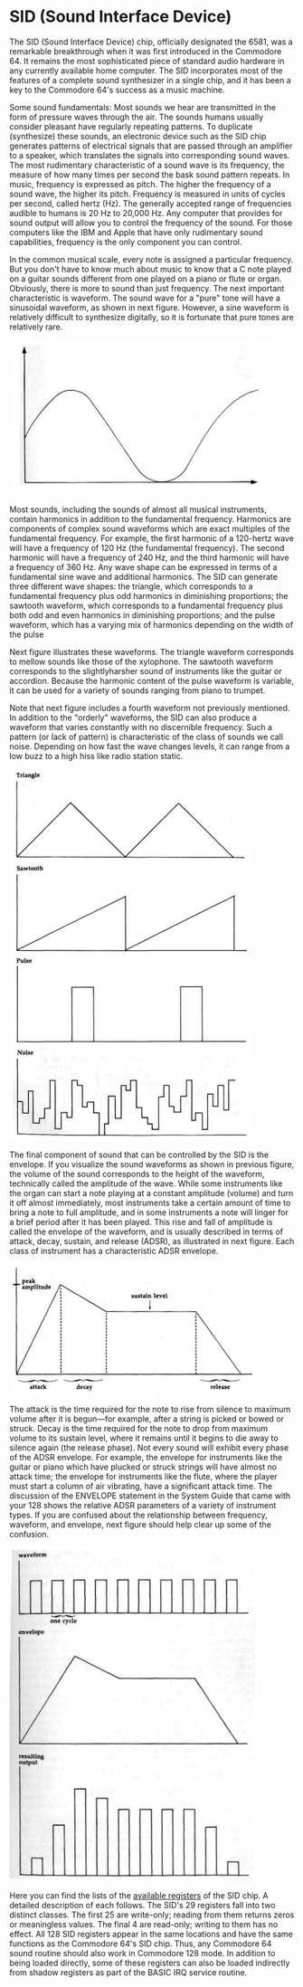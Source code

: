 # SID (Sound Interface Device)

The SID (Sound Interface Device) chip, officially designated
the 6581, was a remarkable breakthrough when it was first
introduced in the Commodore 64. It remains the most sophisticated
piece of standard audio hardware in any currently
available home computer. The SID incorporates most of the
features of a complete sound synthesizer in a single chip, and
it has been a key to the Commodore 64's success as a music
machine.

Some sound fundamentals: Most sounds we hear are
transmitted in the form of pressure waves through the air. The
sounds humans usually consider pleasant have regularly repeating
patterns. To duplicate (synthesize) these sounds, an
electronic device such as the SID chip generates patterns of
electrical signals that are passed through an amplifier to a
speaker, which translates the signals into corresponding sound
waves. The most rudimentary characteristic of a sound wave is
its frequency, the measure of how many times per second the
bask sound pattern repeats. In music, frequency is expressed
as pitch. The higher the frequency of a sound wave, the
higher its pitch. Frequency is measured in units of cycles per
second, called hertz (Hz). The generally accepted range of frequencies
audible to humans is 20 Hz to 20,000 Hz. Any computer that provides
for sound output will allow you to control
the frequency of the sound. For those computers like the IBM
and Apple that have only rudimentary sound capabilities, frequency
is the only component you can control.

In the common musical scale, every note is assigned a
particular frequency. But you don't have to
know much about music to know that a C note played on a
guitar sounds different from one played on a piano or flute or
organ. Obviously, there is more to sound than just frequency.
The next important characteristic is waveform. The sound
wave for a "pure" tone will have a sinusoidal waveform, as
shown in next figure. However, a sine waveform is relatively
difficult to synthesize digitally, so it is fortunate that pure
tones are relatively rare.

![Sinusoidal Waveform](resources/008-07-f-sinosoidal-waveform.png)

Most sounds, including the sounds of almost all musical
instruments, contain harmonics in addition to the fundamental
frequency. Harmonics are components of complex sound
waveforms which are exact multiples of the fundamental frequency.
For example, the first harmonic of a 120-hertz wave
will have a frequency of 120 Hz (the fundamental frequency).
The second harmonic will have a frequency of 240 Hz, and
the third harmonic will have a frequency of 360 Hz. Any
wave shape can be expressed in terms of a fundamental sine
wave and additional harmonics. The SID can generate three
different wave shapes: the triangle, which corresponds to a
fundamental frequency plus odd harmonics in diminishing
proportions; the sawtooth waveform, which corresponds to a
fundamental frequency plus both odd and even harmonics in
diminishing proportions; and the pulse waveform, which has a
varying mix of harmonics depending on the width of the pulse

Next figure illustrates these waveforms. The triangle waveform
corresponds to mellow sounds like those of the xylophone. The
sawtooth waveform corresponds to the slightlyharsher sound of
instruments like the guitar or accordion. Because the harmonic
content of the pulse waveform is variable, it can be used for
a variety of sounds ranging from piano to trumpet.

Note that next figure includes a fourth waveform not previously
mentioned. In addition to the "orderly" waveforms, the SID can
also produce a waveform that varies constantly with no discernible
frequency. Such a pattern (or lack of pattern) is characteristic
of the class of sounds we call noise. Depending on how fast the
wave changes levels, it can range from a low buzz to a high hiss like
radio station static.

![Sid waveforms](resources/008-08-f-sid-waveforms.png)

The final component of sound that can be controlled by the SID
is the envelope. If you visualize the sound waveforms as shown
in previous figure, the volume of the sound corresponds to the
height of the waveform, technically called the amplitude of the
wave. While some instruments like the organ can start a note
playing at a constant amplitude (volume) and turn it off almost
immediately, most instruments take a certain amount of time to
bring a note to full amplitude, and in some instruments a note
will linger for a brief period after it has been played. This
rise and fall of amplitude is called the envelope of the waveform,
and is usually described in terms of attack, decay, sustain, and
release (ADSR), as illustrated in next figure. Each class of
instrument has a characteristic ADSR envelope.

![ADSR Envelope](resources/008-09-f-adsr-envelope.png)

The attack is the time required for the note to rise from silence
to maximum volume after it is begun—for example, after a string
is picked or bowed or struck. Decay is the time required for the
note to drop from maximum volume to its sustain level, where it
remains until it begins to die away to silence again (the release
phase). Not every sound will exhibit every phase of the ADSR envelope.
For example, the envelope for instruments like the guitar or piano
which have plucked or struck strings will have almost no attack time;
the envelope for instruments like the flute, where the player must
start a column of air vibrating, have a significant attack time.
The discussion of the ENVELOPE statement in the System Guide that
came with your 128 shows the relative ADSR parameters of a
variety of instrument types. If you are confused about the relationship
between frequency, waveform, and envelope, next figure
should help clear up some of the confusion.

![Frequency, Waveform, and Envelope](resources/008-10-f-frequency-waveform-and-envelope.png)

Here you can find the lists of the [available registers](D400)
of the SID chip. A detailed description of each follows.
The SID's 29 registers fall into two distinct classes.
The first 25 are write-only; reading from them returns zeros or
meaningless values. The final 4 are read-only; writing to
them has no effect. All 128 SID registers
appear in the same locations and have the same functions as
the Commodore 64's SID chip. Thus, any Commodore 64
sound routine should also work in Commodore 128 mode. In
addition to being loaded directly, some of these registers can
also be loaded indirectly from shadow registers as part of the
BASIC IRQ service routine.
